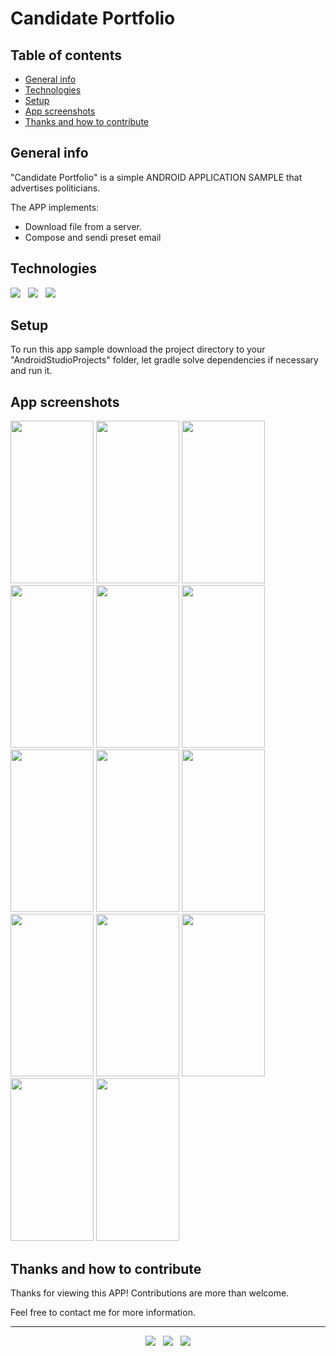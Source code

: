 # Candidate Portfolio


## Table of contents
* [General info](#general-info)
* [Technologies](#technologies)
* [Setup](#setup)
* [App screenshots](#app-screenshots)
* [Thanks and how to contribute](#thanks-and-how-to-contribute)


## General info
"Candidate Portfolio" is a simple ANDROID APPLICATION SAMPLE that advertises politicians.

The APP implements:

* Download file from a server.
* Compose and sendi preset email 


## Technologies

<p>
  <img src="https://img.shields.io/badge/Jakarta-Java-007396?style=for-the-badge&logo=java&logoColor=white" />&nbsp;&nbsp;
  <img src="https://img.shields.io/badge/Android%20Studio-Android-3DDC84?style=for-the-badge&logo=android&logoColor=white" />&nbsp;&nbsp;
  <img src="https://img.shields.io/badge/Build%20Tool-Gradle-02303A?style=for-the-badge&logo=gradle&logoColor=white" />&nbsp;&nbsp;
</p>


## Setup
To run this app sample download the project directory to your "AndroidStudioProjects" folder, let gradle solve dependencies if necessary and run it.


## App screenshots
<kbd><img src="https://user-images.githubusercontent.com/5893219/138617975-9235947b-1f95-447f-adb7-1abcd74da870.png" width="133" height="260"></kbd>
<kbd><img src="https://user-images.githubusercontent.com/5893219/138617976-a8fe0837-58de-439e-8a10-07250966bdb4.png" width="133" height="260"></kbd>
<kbd><img src="https://user-images.githubusercontent.com/5893219/138617977-867e2b45-0038-475c-b9b2-936729c854be.png" width="133" height="260"></kbd>
<kbd><img src="https://user-images.githubusercontent.com/5893219/138617978-612dc34c-a6dd-4e4d-9d9d-2a15fe486553.png" width="133" height="260"></kbd>
<kbd><img src="https://user-images.githubusercontent.com/5893219/138617980-2ebbbd0f-2271-4d85-b105-20a7ff678c91.png" width="133" height="260"></kbd>
<kbd><img src="https://user-images.githubusercontent.com/5893219/138617981-ca0a4a49-71ee-4010-a303-cb28105181de.png" width="133" height="260"></kbd>
<kbd><img src="https://user-images.githubusercontent.com/5893219/138617982-33c690b8-f250-41d8-98b3-98f7cf85e1e4.png" width="133" height="260"></kbd>
<kbd><img src="https://user-images.githubusercontent.com/5893219/138617983-33fd6ddf-4b4c-43b6-a185-5c07c2b78df2.png" width="133" height="260"></kbd>
<kbd><img src="https://user-images.githubusercontent.com/5893219/138617968-915e8afc-dbb9-436c-8bf6-9e94ebd70f15.png" width="133" height="260"></kbd>
<kbd><img src="https://user-images.githubusercontent.com/5893219/138617969-8821344e-62d9-43f0-86cb-0b2d5e12a01b.png" width="133" height="260"></kbd>
<kbd><img src="https://user-images.githubusercontent.com/5893219/138617970-c7df5b64-1861-4af6-ac0c-b3b36741d409.png" width="133" height="260"></kbd>
<kbd><img src="https://user-images.githubusercontent.com/5893219/138617971-6363d578-a53c-4ce3-b973-b8cfc8614dc9.png" width="133" height="260"></kbd>
<kbd><img src="https://user-images.githubusercontent.com/5893219/138617973-e061bc64-ca01-46c0-a343-f7aa1f7eaecf.png" width="133" height="260"></kbd>
<kbd><img src="https://user-images.githubusercontent.com/5893219/138617974-3e2f454b-7819-439c-b5e7-f20b715fdde3.png" width="133" height="260"></kbd>


## Thanks and how to contribute
Thanks for viewing this APP! Contributions are more than welcome.

Feel free to contact me for more information.

<!-- FOOTER (Author / Visit My Online Resume / Download My PDF Resume) -->
<hr>
<p align='center'>
  <a href="#"><img src="https://img.shields.io/badge/author-%C2%A9%20Siomara%20Cintia%20Pantarotto.%20All%20rights%20reserved.-008080?style=social"></a>&nbsp;&nbsp;
  <a href="https://siomara.com.br/"><img src="https://img.shields.io/badge/visit-My Online Resume-008080?style=social"></a>&nbsp;&nbsp;
  <a href="https://siomara.com.br/ResumePANTAROTTO.pdf"><img src="https://img.shields.io/badge/download-My PDF Resume-008080?style=social"></a>
</p>
